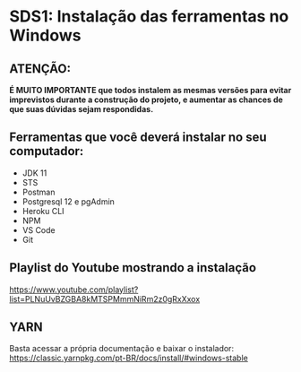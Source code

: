 # SDS1: Instalação das ferramentas no Windows

## ATENÇÃO:

**É MUITO IMPORTANTE que todos instalem as mesmas versões para evitar imprevistos durante a construção do projeto, e aumentar as chances de que suas dúvidas sejam respondidas.**

## Ferramentas que você deverá instalar no seu computador:

- JDK 11
- STS
- Postman
- Postgresql 12 e pgAdmin
- Heroku CLI
- NPM
- VS Code
- Git

## Playlist do Youtube mostrando a instalação

https://www.youtube.com/playlist?list=PLNuUvBZGBA8kMTSPMmmNiRm2z0gRxXxox


## YARN
Basta acessar a própria documentação e baixar o instalador: https://classic.yarnpkg.com/pt-BR/docs/install/#windows-stable
